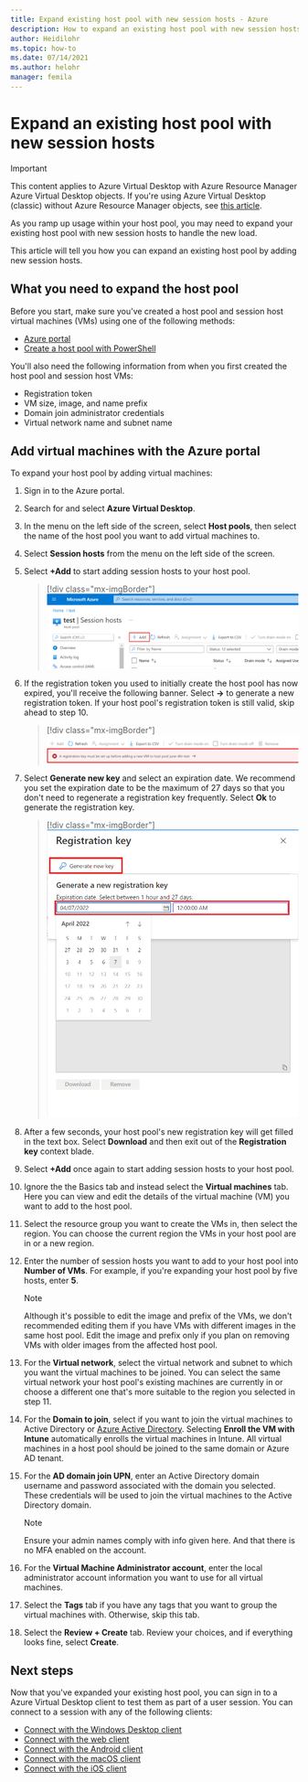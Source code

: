 ```yaml
---
title: Expand existing host pool with new session hosts - Azure
description: How to expand an existing host pool with new session hosts in Azure Virtual Desktop.
author: Heidilohr
ms.topic: how-to
ms.date: 07/14/2021
ms.author: helohr
manager: femila
---
```

# Expand an existing host pool with new session hosts

>[!IMPORTANT]
>This content applies to Azure Virtual Desktop with Azure Resource Manager Azure Virtual Desktop objects. If you're using Azure Virtual Desktop (classic) without Azure Resource Manager objects, see [this article](./virtual-desktop-fall-2019/expand-existing-host-pool-2019.md).

As you ramp up usage within your host pool, you may need to expand your existing host pool with new session hosts to handle the new load.

This article will tell you how you can expand an existing host pool by adding new session hosts.

## What you need to expand the host pool

Before you start, make sure you've created a host pool and session host virtual machines (VMs) using one of the following methods:

- [Azure portal](./create-host-pools-azure-marketplace.md)
- [Create a host pool with PowerShell](./create-host-pools-powershell.md)

You'll also need the following information from when you first created the host pool and session host VMs:

- Registration token
- VM size, image, and name prefix
- Domain join administrator credentials
- Virtual network name and subnet name

## Add virtual machines with the Azure portal

To expand your host pool by adding virtual machines:

1. Sign in to the Azure portal.

2. Search for and select **Azure Virtual Desktop**.

3. In the menu on the left side of the screen, select **Host pools**, then select the name of the host pool you want to add virtual machines to.

4. Select **Session hosts** from the menu on the left side of the screen.

5. Select **+Add** to start adding session hosts to your host pool.

    > [!div class="mx-imgBorder"]
    > ![A screenshot showing the "+Add" option in the portal to add session hosts to a host pool, highlighted with a red border.](media/portal-add-vms.png)

6. If the registration token you used to initially create the host pool has now expired, you'll receive the following banner. Select **->** to generate a new registration token. If your host pool's registration token is still valid, skip ahead to step 10.

    > [!div class="mx-imgBorder"]
    > ![A screenshot showing the red banner indicating an invalid registration token highlighted with a red border.](media/registration-token.png)

7. Select **Generate new key** and select an expiration date. We recommend you set the expiration date to be the maximum of 27 days so that you don't need to regenerate a registration key frequently. Select **Ok** to generate the registration key.

    > [!div class="mx-imgBorder"]
    > ![A screenshot showing the options to generate a new registration key and set an expiration date for it, highlighted with a red border.](media/registration-token-2.png)

8.  After a few seconds, your host pool's new registration key will get filled in the text box. Select **Download** and then exit out of the **Registration key** context blade. 

9. Select **+Add** once again to start adding session hosts to your host pool.

10. Ignore the the Basics tab and instead select the **Virtual machines** tab. Here you can view and edit the details of the virtual machine (VM) you want to add to the host pool.

11. Select the resource group you want to create the VMs in, then select the region. You can choose the current region the VMs in your host pool are in or a new region.

12. Enter the number of session hosts you want to add to your host pool into **Number of VMs**. For example, if you're expanding your host pool by five hosts, enter **5**.

    >[!NOTE]
    >Although it's possible to edit the image and prefix of the VMs, we don't recommended editing them if you have VMs with different images in the same host pool. Edit the image and prefix only if you plan on removing VMs with older images from the affected host pool.

13. For the **Virtual network**, select the virtual network and subnet to which you want the virtual machines to be joined. You can select the same virtual network your host pool's existing machines are currently in or choose a different one that's more suitable to the region you selected in step 11.

14. For the **Domain to join**, select if you want to join the virtual machines to Active Directory or [Azure Active Directory](deploy-azure-ad-joined-vm.md). Selecting **Enroll the VM with Intune** automatically enrolls the virtual machines in Intune. All virtual machines in a host pool should be joined to the same domain or Azure AD tenant.

15. For the **AD domain join UPN**, enter an Active Directory domain username and password associated with the domain you selected. These credentials will be used to join the virtual machines to the Active Directory domain.

      >[!NOTE]
      >Ensure your admin names comply with info given here. And that there is no MFA enabled on the account.

16. For the **Virtual Machine Administrator account**, enter the local administrator account information you want to use for all virtual machines.

17. Select the **Tags** tab if you have any tags that you want to group the virtual machines with. Otherwise, skip this tab.

18. Select the **Review + Create** tab. Review your choices, and if everything looks fine, select **Create**.

## Next steps

Now that you've expanded your existing host pool, you can sign in to a Azure Virtual Desktop client to test them as part of a user session. You can connect to a session with any of the following clients:

- [Connect with the Windows Desktop client](./users/connect-windows.md)
- [Connect with the web client](./users/connect-web.md)
- [Connect with the Android client](./users/connect-android-chrome-os.md)
- [Connect with the macOS client](./users/connect-macos.md)
- [Connect with the iOS client](./users/connect-ios-ipados.md)
